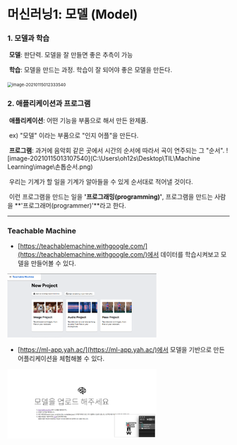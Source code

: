# 머신러닝1: 모델 (Model)

### 1. 모델과 학습

​	**모델**: 판단력. 모델을 잘 만들면 좋은 추측이 가능

​	**학습**: 모델을 만드는 과정. 학습이 잘 되어야 좋은 모델을 만든다.

<img src="C:\Users\oh12s\Desktop\TIL\Machine Learning\image\모델이란.png" alt="image-20210115012333540" style="zoom:67%;" />

### 2. 애플리케이션과 프로그램

​	**애플리케이션**: 어떤 기능을 부품으로 해서 만든 완제품.

​		ex)  "모델" 이라는 부품으로 "인지 어플"을 만든다.

​	**프로그램**: 과거에 음악회 같은 곳에서 시간의 순서에 따라서 곡이 연주되는 그 "순서".	![image-20210115013107540](C:\Users\oh12s\Desktop\TIL\Machine Learning\image\손톱순서.png)

​	우리는 기계가 할 일을 기계가 알아들을 수 있게 순서대로 적어낼 것이다. 

​	이런 프로그램을 만드는 일을 **'프로그래밍(programming)'**, 프로그램을 만드는 사람을 **'프로그래머(programmer)'**라고 한다.

---

### Teachable Machine

- [https://teachablemachine.withgoogle.com/](https://teachablemachine.withgoogle.com/)에서 데이터를 학습시켜보고 모델을 만들어볼 수 있다.

<img src="../../image/Teachable Machine1.png" alt="image-20210115014309641" style="zoom: 33%;" />

- [https://ml-app.yah.ac/](https://ml-app.yah.ac/)에서 모델을 기반으로 만든 어플리케이션을 체험해볼 수 있다.

<img src="../../image/Teachable Machine2.png" alt="image-20210115015916562" style="zoom:33%;" />

